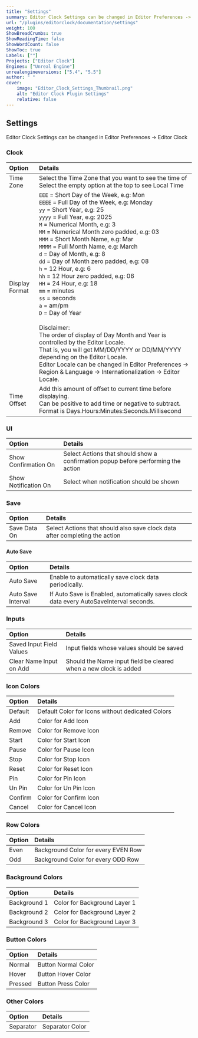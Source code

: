 ```yaml
---
title: "Settings"
summary: Editor Clock Settings can be changed in Editor Preferences -> Editor Clock
url: "/plugins/editorclock/documentation/settings"
weight: 100
ShowBreadCrumbs: true
ShowReadingTime: false
ShowWordCount: false
ShowToc: true
Labels: [""]
Projects: ["Editor Clock"]
Engines: ["Unreal Engine"]
unrealengineversions: ["5.4", "5.5"]
author: " "
cover:
    image: "Editor_Clock_Settings_Thumbnail.png"
    alt: "Editor Clock Plugin Settings"
    relative: false
---
```


## Settings
Editor Clock Settings can be changed in Editor Preferences -> Editor Clock

### Clock
| Option |  Details |
|:-|:-|
| Time Zone | Select the Time Zone that you want to see the time of <br>Select the empty option at the top to see Local Time|
| Display Format | `EEE` = Short Day of the Week, e.g: Mon	<br>`EEEE` = Full Day of the Week, e.g: Monday	<br>`yy` = Short Year, e.g: 25	<br>`yyyy` = Full Year, e.g: 2025	<br>`M` = Numerical Month, e.g: 3	<br>`MM` = Numerical Month zero padded, e.g: 03	<br>`MMM` = Short Month Name, e.g: Mar	<br>`MMMM` = Full Month Name, e.g: March	<br>`d` = Day of Month, e.g: 8	<br>`dd` = Day of Month zero padded, e.g: 08	<br>`h` = 12 Hour, e.g: 6	<br>`hh` = 12 Hour zero padded, e.g: 06	<br>`HH` = 24 Hour, e.g: 18	<br>`mm` = minutes	<br>`ss` = seconds	<br>`a` = am/pm	<br>`D` = Day of Year	<br>	<br>Disclaimer: 	<br>The order of display of Day Month and Year is controlled by the Editor Locale.	<br>That is, you will get MM/DD/YYYY or DD/MM/YYYY depending on the Editor Locale.	<br>Editor Locale can be changed in Editor Preferences -> Region & Language -> Internationalization -> Editor Locale. |
| Time Offset | Add this amount of offset to current time before displaying. <br>	Can be positive to add time or negative to subtract.<br>	Format is Days.Hours:Minutes:Seconds.Millisecond |

### UI
|Option|Details|
|:-|:-|
|Show Confirmation On|Select Actions that should show a confirmation popup before performing the action|
|Show Notification On|Select when notification should be shown|

### Save
|Option|Details|
|:-|:-|
|Save Data On|Select Actions that should also save clock data after completing the action|

#### Auto Save
|Option|Details|
|:-|:-|
|Auto Save|Enable to automatically save clock data periodically.|
|Auto Save Interval|If Auto Save is Enabled, automatically saves clock data every AutoSaveInterval seconds.|

### Inputs
|Option|Details|
|:-|:-|
|Saved Input Field Values|Input fields whose values should be saved|
|Clear Name Input on Add|Should the Name input field be cleared when a new clock is added|

### Icon Colors
|Option|Details|
|:-|:-|
|Default|Default Color for Icons without dedicated Colors|
|Add|Color for Add Icon|
|Remove|Color for Remove Icon|
|Start|Color for Start Icon|
|Pause|Color for Pause Icon|
|Stop|Color for Stop Icon|
|Reset|Color for Reset Icon|
|Pin|Color for Pin Icon|
|Un Pin|Color for Un Pin Icon|
|Confirm|Color for Confirm Icon|
|Cancel|Color for Cancel Icon|

### Row Colors
|Option|Details|
|:-|:-|
|Even|Background Color for every EVEN Row|
|Odd|Background Color for every ODD Row|

### Background Colors
|Option|Details|
|:-|:-|
|Background 1|Color for Background Layer 1|
|Background 2|Color for Background Layer 2|
|Background 3|Color for Background Layer 3|

### Button Colors
|Option|Details|
|:-|:-|
|Normal|Button Normal Color|
|Hover|Button Hover Color|
|Pressed|Button Press Color|

### Other Colors
|Option|Details|
|:-|:-|
|Separator|Separator Color|

